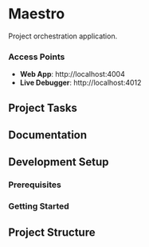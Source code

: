 # Maestro

Project orchestration application.

### Access Points

- **Web App**: http://localhost:4004
- **Live Debugger**: http://localhost:4012

## Project Tasks

## Documentation

## Development Setup

### Prerequisites

### Getting Started

## Project Structure
